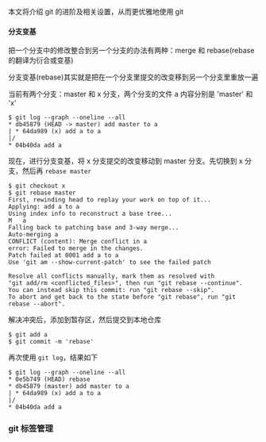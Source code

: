 本文将介绍 git 的进阶及相关设置，从而更优雅地使用 git




#### 分支变基


把一个分支中的修改整合到另一个分支的办法有两种：merge 和 rebase(rebase的翻译为衍合或变基)

分支变基(rebase)其实就是把在一个分支里提交的改变移到另一个分支里重放一遍

当前有两个分支：master 和 x 分支，两个分支的文件 a 内容分别是 'master' 和 'x'
```
$ git log --graph --oneline --all
* db45879 (HEAD -> master) add master to a
| * 64da989 (x) add a to a
|/
* 04b40da add a
```
现在，进行分支变基，将 x 分支提交的改变移动到 master 分支。先切换到 x 分支，然后再 `rebase master`
```
$ git checkout x
$ git rebase master
First, rewinding head to replay your work on top of it...
Applying: add a to a
Using index info to reconstruct a base tree...
M	a
Falling back to patching base and 3-way merge...
Auto-merging a
CONFLICT (content): Merge conflict in a
error: Failed to merge in the changes.
Patch failed at 0001 add a to a
Use 'git am --show-current-patch' to see the failed patch

Resolve all conflicts manually, mark them as resolved with
"git add/rm <conflicted_files>", then run "git rebase --continue".
You can instead skip this commit: run "git rebase --skip".
To abort and get back to the state before "git rebase", run "git rebase --abort".
```
解决冲突后，添加到暂存区，然后提交到本地仓库
```
$ git add a
$ git commit -m 'rebase'
```
再次使用 `git log`，结果如下
```
$ git log --graph --oneline --all
* 0e5b749 (HEAD) rebase
* db45879 (master) add master to a
| * 64da989 (x) add a to a
|/
* 04b40da add a
```

### git 标签管理

